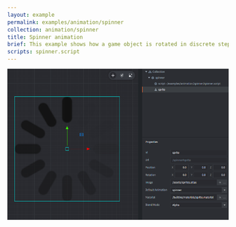 ```yaml
---
layout: example
permalink: examples/animation/spinner
collection: animation/spinner
title: Spinner animation
brief: This example shows how a game object is rotated in discrete steps, matching the graphics of the progress spinner.
scripts: spinner.script
---
```


![spinner](spinner.png)